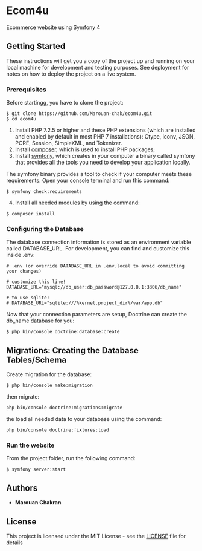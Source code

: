 # Ecom4u

Ecommerce website using Symfony 4

## Getting Started

These instructions will get you a copy of the project up and running on your local machine for development and testing purposes. See deployment for notes on how to deploy the project on a live system.

### Prerequisites

Before startingg, you have to clone the project:

```shell
$ git clone https://github.com/Marouan-chak/ecom4u.git
$ cd ecom4u
```

1. Install PHP 7.2.5 or higher and these PHP extensions (which are installed and enabled by default in most PHP 7 installations): Ctype, iconv, JSON, PCRE, Session, SimpleXML, and Tokenizer.
2. Install [composer], which is used to install PHP packages;
3. Install [symfony], which creates in your computer a binary called symfony that provides all the tools you need to develop your application locally.

[composer]: https://getcomposer.org/download/
[symfony]: https://symfony.com/download

The symfony binary provides a tool to check if your computer meets these requirements. Open your console terminal and run this command:
```shell
$ symfony check:requirements
```
4. Install all needed modules by using the command:

```shell
$ composer install
```


### Configuring the Database

The database connection information is stored as an environment variable called DATABASE_URL. For development, you can find and customize this inside .env:


```
# .env (or override DATABASE_URL in .env.local to avoid committing your changes)

# customize this line!
DATABASE_URL="mysql://db_user:db_password@127.0.0.1:3306/db_name"

# to use sqlite:
# DATABASE_URL="sqlite:///%kernel.project_dir%/var/app.db"
```

Now that your connection parameters are setup, Doctrine can create the db_name database for you:

```shell
$ php bin/console doctrine:database:create
```


## Migrations: Creating the Database Tables/Schema

Create migration for the database:
```shell
$ php bin/console make:migration
```

then migrate:
```shell
php bin/console doctrine:migrations:migrate
```
the load all needed data to your database using the command:
```shell
php bin/console doctrine:fixtures:load
```

### Run the website

From the project folder, run the following command:

```shell
$ symfony server:start
```
 




## Authors

* **Marouan Chakran** 

## License

This project is licensed under the MIT License - see the [LICENSE](LICENSE) file for details



